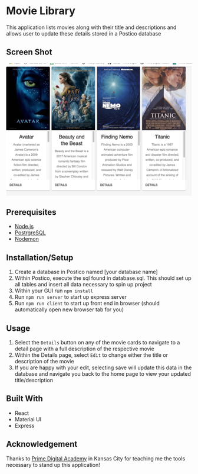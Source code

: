 # Movie Library
This application lists movies along with their title and descriptions and allows user to update these details stored in a Postico database

## Screen Shot
![Screen shot of project](https://github.com/ellensaylor8/movie-saga/blob/master/public/images/screen_shot.png)

## Prerequisites
- [Node.js](https://nodejs.org/en/)
- [PostrgreSQL](https://www.postgresql.org/)
- [Nodemon](https://nodemon.io/)

## Installation/Setup
1. Create a database in Postico named [your database name]
2. Within Postico, execute the sql found in database.sql. This should set up all tables and insert all data necessary to spin up project
3. Within your GUI run `npm install`
4. Run `npm run server` to start up express server
5. Run `npm run client` to start up front end in browser (should automatically open new browser tab for you)

## Usage
1. Select the `Details` button on any of the movie cards to navigate to a detail page with a full description of the respective movie
2. Within the Details page, select `Edit` to change either the title or description of the movie
3. If you are happy with your edit, selecting save will update this data in the database and navigate you back to the home page to view your updated title/description

## Built With

- React
- Material UI
- Express

## Acknowledgement
Thanks to [Prime Digital Academy](www.primeacademy.io) in Kansas City for teaching me the tools necessary to stand up this application!